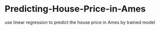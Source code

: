 # Predicting-House-Price-in-Ames
use linear regression to predict the house price in Ames by trained model
